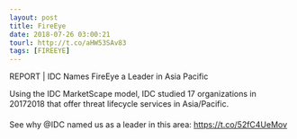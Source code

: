 ```yaml
---
layout: post
title: FireEye
date: 2018-07-26 03:00:21
tourl: http://t.co/aHW53SAv83
tags: [FIREEYE]
---
```

REPORT | IDC Names FireEye a Leader in Asia Pacific

Using the IDC MarketScape model, IDC studied 17 organizations in 20172018 that offer threat lifecycle services in Asia/Pacific.

See why @IDC named us as a leader in this area: https://t.co/52fC4UeMov